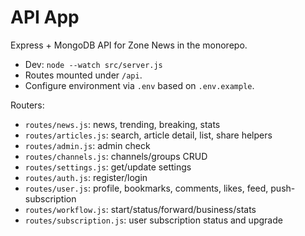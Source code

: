 # API App

Express + MongoDB API for Zone News in the monorepo.

- Dev: `node --watch src/server.js`
- Routes mounted under `/api`.
- Configure environment via `.env` based on `.env.example`.

Routers:
- `routes/news.js`: news, trending, breaking, stats
- `routes/articles.js`: search, article detail, list, share helpers
- `routes/admin.js`: admin check
- `routes/channels.js`: channels/groups CRUD
- `routes/settings.js`: get/update settings
- `routes/auth.js`: register/login
- `routes/user.js`: profile, bookmarks, comments, likes, feed, push-subscription
- `routes/workflow.js`: start/status/forward/business/stats
- `routes/subscription.js`: user subscription status and upgrade
